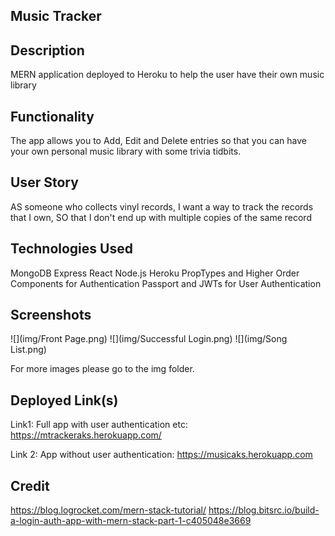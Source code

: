 ## Music Tracker

## Description
MERN application deployed to Heroku to help the user have their own music library

## Functionality
The app allows you to Add, Edit and Delete entries so that you can have your own personal music library with some trivia tidbits.

## User Story
AS someone who collects vinyl records,
I want a way to track the records that I own,
SO that I don't end up with multiple copies of the same record

## Technologies Used
MongoDB
Express
React
Node.js
Heroku
PropTypes and Higher Order Components for Authentication
Passport and JWTs for User Authentication

## Screenshots

![](img/Front Page.png)
![](img/Successful Login.png)
![](img/Song List.png)

For more images please go to the img folder.

## Deployed Link(s)

Link1: Full app with user authentication etc: https://mtrackeraks.herokuapp.com/

Link 2: App without user authentication: https://musicaks.herokuapp.com

## Credit
https://blog.logrocket.com/mern-stack-tutorial/
https://blog.bitsrc.io/build-a-login-auth-app-with-mern-stack-part-1-c405048e3669

